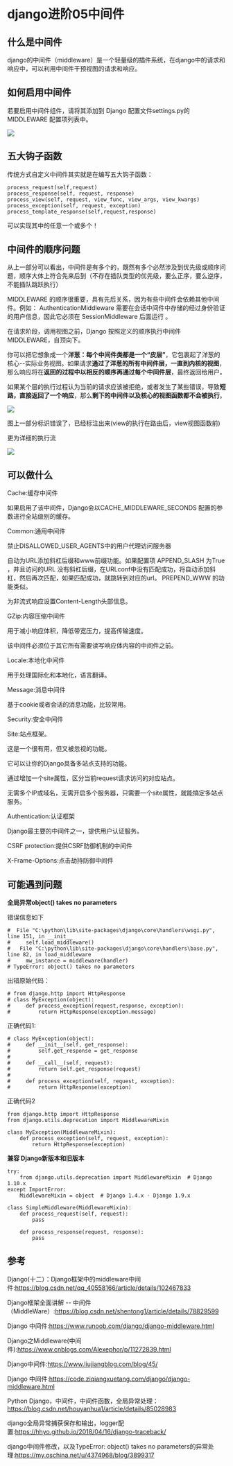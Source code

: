 # django进阶05中间件
## 什么是中间件

django的中间件（middleware）是一个轻量级的插件系统，在django中的请求和响应中，可以利用中间件干预视图的请求和响应。

## 如何启用中间件

若要启用中间件组件，请将其添加到 Django 配置文件settings.py的 MIDDLEWARE 配置项列表中。


![](_v_images/20200618233823989_414295578.png)


## 五大钩子函数


传统方式自定义中间件其实就是在编写五大钩子函数：

```
process_request(self,request)
process_response(self, request, response)
process_view(self, request, view_func, view_args, view_kwargs)
process_exception(self, request, exception)
process_template_response(self,request,response)
```
可以实现其中的任意一个或多个！


## 中间件的顺序问题

从上一部分可以看出，中间件是有多个的，既然有多个必然涉及到优先级或顺序问题，顺序大体上符合先来后到（不存在插队类型的优先级，要么正序，要么逆序，不能插队跳跃执行）

MIDDLEWARE 的顺序很重要，具有先后关系，因为有些中间件会依赖其他中间件。例如： AuthenticationMiddleware 需要在会话中间件中存储的经过身份验证的用户信息，因此它必须在 SessionMiddleware 后面运行 。

在请求阶段，调用视图之前，Django 按照定义的顺序执行中间件 MIDDLEWARE，自顶向下。

你可以把它想象成一个**洋葱：每个中间件类都是一个“皮层”**，它包裹起了洋葱的核心--实际业务视图。如果请求**通过了洋葱的所有中间件层，一直到内核的视图**，那么响应将在**返回的过程中以相反的顺序再通过每个中间件层**，最终返回给用户。

如果某个层的执行过程认为当前的请求应该被拒绝，或者发生了某些错误，导致**短路，直接返回了一个响应**，那么**剩下的中间件以及核心的视图函数都不会被执行**。


![](_v_images/20200618234847530_52608321.png)

图上一部分标识错误了，已经标注出来(view的执行在路由后，view视图函数前)


更为详细的执行流

![](_v_images/20200618235107754_1689506481.png)


## 可以做什么

Cache:缓存中间件

如果启用了该中间件，Django会以CACHE_MIDDLEWARE_SECONDS 配置的参数进行全站级别的缓存。


Common:通用中间件

禁止DISALLOWED_USER_AGENTS中的用户代理访问服务器

自动为URL添加斜杠后缀和www前缀功能。如果配置项 APPEND_SLASH 为True ，并且访问的URL 没有斜杠后缀，在URLconf中没有匹配成功，将自动添加斜杠，然后再次匹配，如果匹配成功，就跳转到对应的url。 PREPEND_WWW 的功能类似。

为非流式响应设置Content-Length头部信息。


GZip:内容压缩中间件

用于减小响应体积，降低带宽压力，提高传输速度。

该中间件必须位于其它所有需要读写响应体内容的中间件之前。


Locale:本地化中间件

用于处理国际化和本地化，语言翻译。


Message:消息中间件

基于cookie或者会话的消息功能，比较常用。


Security:安全中间件


Site:站点框架。

这是一个很有用，但又被忽视的功能。

它可以让你的Django具备多站点支持的功能。

通过增加一个site属性，区分当前request请求访问的对应站点。

无需多个IP或域名，无需开启多个服务器，只需要一个site属性，就能搞定多站点服务。  `

Authentication:认证框架

Django最主要的中间件之一，提供用户认证服务。


CSRF protection:提供CSRF防御机制的中间件


X-Frame-Options:点击劫持防御中间件

## 可能遇到问题

**全局异常object() takes no parameters**

错误信息如下

```
#  File "C:\python\lib\site-packages\django\core\handlers\wsgi.py", line 151, in __init__
#     self.load_middleware()
#   File "C:\python\lib\site-packages\django\core\handlers\base.py", line 82, in load_middleware
#     mw_instance = middleware(handler)
# TypeError: object() takes no parameters
```

出错原始代码：

```
# from django.http import HttpResponse
# class MyException(object):
#     def process_exception(request,response, exception):
#         return HttpResponse(exception.message)
```

正确代码1:

```
# class MyException(object):
#     def __init__(self, get_response):
#         self.get_response = get_response
#
#     def __call__(self, request):
#         return self.get_response(request)
#
#     def process_exception(self, request, exception):
#         return HttpResponse(exception)
```
正确代码2

```
from django.http import HttpResponse
from django.utils.deprecation import MiddlewareMixin

class MyException(MiddlewareMixin):
    def process_exception(self, request, exception):
        return HttpResponse(exception)
```

**兼容 Django新版本和旧版本**
```
try:
    from django.utils.deprecation import MiddlewareMixin  # Django 1.10.x
except ImportError:
    MiddlewareMixin = object  # Django 1.4.x - Django 1.9.x
 
class SimpleMiddleware(MiddlewareMixin):
    def process_request(self, request):
        pass
 
    def process_response(request, response):
        pass
```

## 参考

Django(十二）：Django框架中的middleware中间件:https://blog.csdn.net/qq_40558166/article/details/102467833

Django框架全面讲解 -- 中间件（MiddleWare）:https://blog.csdn.net/shentong1/article/details/78829599

Django 中间件:https://www.runoob.com/django/django-middleware.html

Django之Middleware(中间件):https://www.cnblogs.com/Alexephor/p/11272839.html

Django中间件:https://www.liujiangblog.com/blog/45/

Django 中间件:https://code.ziqiangxuetang.com/django/django-middleware.html

Python Django，中间件，中间件函数，全局异常处理：https://blog.csdn.net/houyanhua1/article/details/85028983

django全局异常捕获保存和输出，logger配置:https://hhyo.github.io/2018/04/16/django-traceback/

django中间件修改，以及TypeError: object() takes no parameters的异常处理:https://my.oschina.net/u/4374968/blog/3899317  